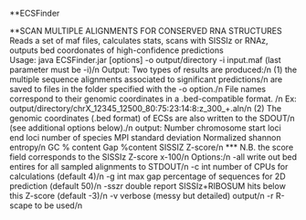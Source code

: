  **ECSFinder

**SCAN MULTIPLE ALIGNMENTS FOR CONSERVED RNA STRUCTURES <br />
Reads a set of maf files, calculates stats, scans with SISSIz or RNAz, outputs bed coordonates of high-confidence predictions<br />
                    Usage:     java  ECSFinder.jar [options] -o output/directory -i input.maf (last parameter must be -i)/n
                    Output: 	Two types of results are produced:/n
                               (1)  the multiple sequence alignments associated to significant predictions/n
                                    are saved to files in the folder specified with the -o option./n
                                    File names correspond to their genomic coordinates in a .bed-compatible format. /n
                                    Ex: output/directory/chrX_12345_12500_80:75:23:14:8:z_300_+.aln/n
                               (2)  The genomic coordinates (.bed format) of ECSs are also written to the SDOUT/n
                                    (see additional options below)./n
                    output: Number chromosome start loci  end loci number of species MPI standard deviation Normalized shannon entropy/n
                            GC % content Gap %content SISSIZ Z-score/n
                               ***  N.B. the score field corresponds to the SISSIz Z-score x-100/n
                    Options:/n
                      -all             write out bed entires for all sampled alignments to STDOUT/n
                      -c     int       number of CPUs for calculations (default 4)/n
                      -g     int       max gap percentage of sequences for 2D prediction (default 50)/n
                      -sszr  double    report SISSIz+RIBOSUM hits below this Z-score (default -3)/n
                      -v               verbose (messy but detailed) output/n
                      -r                R-scape to be used/n
